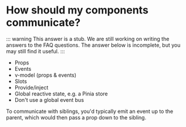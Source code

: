 # How should my components communicate?

::: warning This answer is a stub.
We are still working on writing the answers to the FAQ questions. The answer below is incomplete, but you may still find it useful.
:::

- Props
- Events
- v-model (props & events)
- Slots
- Provide/inject
- Global reactive state, e.g. a Pinia store
- Don't use a global event bus

To communicate with siblings, you'd typically emit an event up to the parent, which would then pass a prop down to the sibling.
